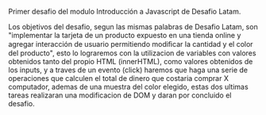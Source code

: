 Primer desafio del modulo Introducción a Javascript de Desafio Latam.

Los objetivos del desafio, segun las mismas palabras de Desafio Latam, son "implementar la tarjeta de un producto expuesto en una tienda online y agregar interacción de usuario permitiendo modiﬁcar la cantidad y el color del producto", esto lo lograremos con la utilizacion de variables con valores obtenidos tanto del propio HTML (innerHTML), como valores obtenidos de los inputs, y a traves de un evento (click) haremos que haga una serie de operaciones que calculen el total de dinero que costaria comprar X computador, ademas de una muestra del color elegido, estas dos ultimas tareas realizaran una modificacion de DOM y daran por concluido el desafio.